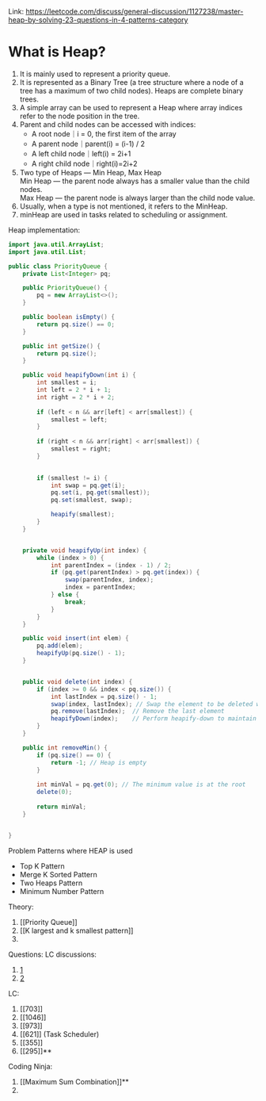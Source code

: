 
Link: https://leetcode.com/discuss/general-discussion/1127238/master-heap-by-solving-23-questions-in-4-patterns-category

# What is Heap?

1. It is mainly used to represent a priority queue.
2. It is represented as a Binary Tree (a tree structure where a node of a tree has a maximum of two child nodes). Heaps are complete binary trees.
3. A simple array can be used to represent a Heap where array indices refer to the node position in the tree.
4. Parent and child nodes can be accessed with indices:
    - A root node｜i = 0, the first item of the array
    - A parent node｜parent(i) = (i-1) / 2
    - A left child node｜left(i) = 2i+1
    - A right child node｜right(i)=2i+2
5. Two type of Heaps — Min Heap, Max Heap  
    Min Heap — the parent node always has a smaller value than the child nodes.  
    Max Heap — the parent node is always larger than the child node value.
6. Usually, when a type is not mentioned, it refers to the MinHeap.
7. minHeap are used in tasks related to scheduling or assignment.

Heap implementation:
```java
import java.util.ArrayList;
import java.util.List;

public class PriorityQueue {
    private List<Integer> pq;

    public PriorityQueue() {
        pq = new ArrayList<>();
    }

    public boolean isEmpty() {
        return pq.size() == 0;
    }

    public int getSize() {
        return pq.size();
    }

	public void heapifyDown(int i) {
	    int smallest = i; 
	    int left = 2 * i + 1;
	    int right = 2 * i + 2;
	
	    if (left < n && arr[left] < arr[smallest]) {
	        smallest = left;
	    }
	
	    if (right < n && arr[right] < arr[smallest]) {
	        smallest = right;
	    }
	

	    if (smallest != i) {
	        int swap = pq.get(i);
	        pq.set(i, pq.get(smallest));
	        pq.set(smallest, swap);

	        heapify(smallest);
	    }
	}


	private void heapifyUp(int index) {
        while (index > 0) {
            int parentIndex = (index - 1) / 2;
            if (pq.get(parentIndex) > pq.get(index)) {
                swap(parentIndex, index);
                index = parentIndex;
            } else {
                break;
            }
        }
    }

    public void insert(int elem) {
        pq.add(elem);
		heapifyUp(pq.size() - 1);
    }


	public void delete(int index) {
	    if (index >= 0 && index < pq.size()) {
	        int lastIndex = pq.size() - 1;
	        swap(index, lastIndex); // Swap the element to be deleted with the last element
	        pq.remove(lastIndex);  // Remove the last element
	        heapifyDown(index);    // Perform heapify-down to maintain the heap property
	    }
	}

    public int removeMin() {
	    if (pq.size() == 0) {
	        return -1; // Heap is empty
	    }
	
	    int minVal = pq.get(0); // The minimum value is at the root
	    delete(0);
	
	    return minVal;
	}


}
```


Problem Patterns where HEAP is used
- Top K Pattern
- Merge K Sorted Pattern
- Two Heaps Pattern
- Minimum Number Pattern

Theory: 
1. [[Priority Queue]]
2. [[K largest and k smallest pattern]]
3. 

Questions:
LC discussions: 
1. [1](https://leetcode.com/discuss/general-discussion/1127238/master-heap-by-solving-23-questions-in-4-patterns-category)
2. [2](https://leetcode.com/discuss/general-discussion/1113631/important-concepts-problems-in-priority-queueheaps)

LC:
1. [[703]]
2. [[1046]]
3. [[973]]
4. [[621]] (Task Scheduler)
5. [[355]]
6. [[295]]**

Coding Ninja:
1. [[Maximum Sum Combination]]**
2. 